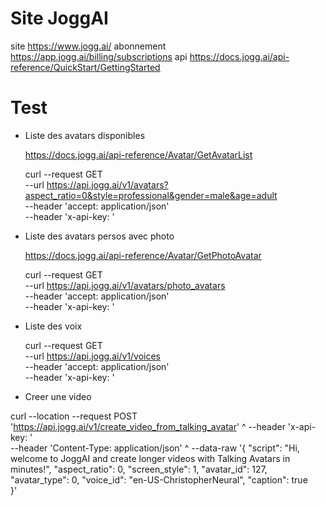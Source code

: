
# Site JoggAI

  site        https://www.jogg.ai/
  abonnement  https://app.jogg.ai/billing/subscriptions
  api         https://docs.jogg.ai/api-reference/QuickStart/GettingStarted

# Test


- Liste des avatars disponibles

  https://docs.jogg.ai/api-reference/Avatar/GetAvatarList

  curl --request GET \
    --url https://api.jogg.ai/v1/avatars?aspect_ratio=0&style=professional&gender=male&age=adult \
    --header 'accept: application/json' \
    --header 'x-api-key: <api-key>'

- Liste des avatars persos avec photo

  https://docs.jogg.ai/api-reference/Avatar/GetPhotoAvatar

  curl --request GET \
    --url https://api.jogg.ai/v1/avatars/photo_avatars \
    --header 'accept: application/json' \
    --header 'x-api-key: <api-key>'

- Liste des voix

  curl --request GET \
    --url https://api.jogg.ai/v1/voices \
    --header 'accept: application/json' \
    --header 'x-api-key: <api-key>'



- Creer une video


curl --location --request POST 'https://api.jogg.ai/v1/create_video_from_talking_avatar' ^
--header 'x-api-key: <your-api-key>' \
--header 'Content-Type: application/json' ^
--data-raw '{
    "script": "Hi, welcome to JoggAI and create longer videos with Talking Avatars in minutes!",
    "aspect_ratio": 0,
    "screen_style": 1,
    "avatar_id": 127,
    "avatar_type": 0,
    "voice_id": "en-US-ChristopherNeural",
    "caption": true   
}'

